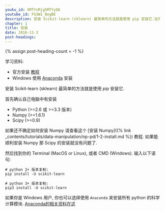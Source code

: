 ```yaml
---
youku_id: XMTYxMjg5MTYyOA
youtube_id: FG3W1_8ogBE
description: 安装 Scikit-learn (sklearn) 最简单的方法就是使用 pip 安装它.在你的终端上执行 (pip install scikit-learn) 就好啦~ 注意 python3.x版本的用户要使用 (pip3 install scikit-learn). 还有要确保你有安装过 numpy 和 scipy这两个模块.
chapter: 1
title: 安装
date: 2016-11-3
post-headings:
---
```

{% assign post-heading-count = -1 %}

学习资料:
  * 官方安装 [教程](http://scikit-learn.org/stable/install.html)
  * Windows 使用 [Anaconda](https://www.continuum.io/downloads) 安装
  
安装 Scikit-learn (sklearn) 最简单的方法就是使用 pip 安装它.

首先确认自己电脑中有安装

* Python (>=2.6 或 >=3.3 版本)
* Numpy (>=1.6.1)
* Scipy (>=0.9)

如果还不确定如何安装 Numpy 请查看这个 [安装 Numpy]({% link _contents/tutorials/data-manipulation/np-pd/1-2-install.md %})
教程. 如果能顺利安装 Numpy 那 Scipy 的安装就没有问题了.

然后找到你的 Terminal (MacOS or Linux), 或者 CMD (Windows).
输入以下语句:

```shell
# python 2+ 版本复制:
pip install -U scikit-learn

# python 3+ 版本复制:
pip3 install -U scikit-learn
```

如果你是 Windows 用户, 你也可以选择使用 `Anaconda` 来安装所有 python 的科学计算模块.
[Anaconda的相关资料在这](https://www.continuum.io/downloads)

